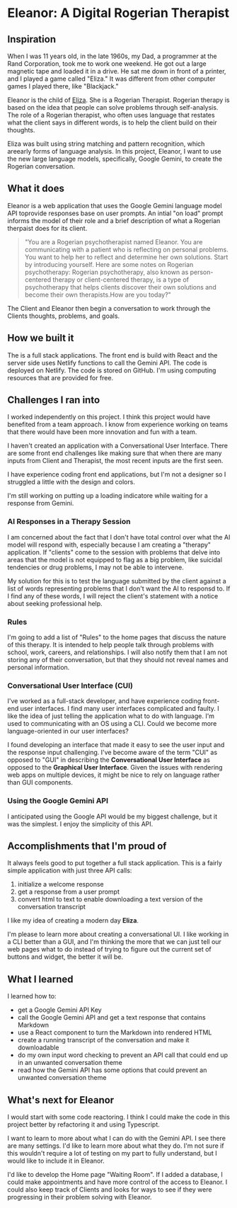 # Eleanor: A Digital Rogerian Therapist

## Inspiration

When I was 11 years old, in the late 1960s, my Dad, a programmer at the Rand Corporation, took me to work one weekend. He got out a large magnetic tape and loaded it in a drive. He sat me down in front of a printer, and I played a game called "Eliza." It was different from other computer games I played there, like "Blackjack."

Eleanor is the child of [Eliza](https://en.wikipedia.org/wiki/ELIZA). She is a
Rogerian Therapist. Rogerian therapy is based on the idea that people can solve problems through self-analysis. The role of a Rogerian therapist, who often uses language that restates what the client says in different words, is to help the client build on their thoughts.

Eliza was built using string matching and pattern recognition, which areearly forms of language analysis. In this project, Eleanor, I want to use the new large language models, specifically, Google Gemini, to create the Rogerian conversation.

## What it does

Eleanor is a web application that uses the Google Gemini language model API toprovide responses base on user prompts. An intial "on load" prompt informs the model of their role and a brief description of what a Rogerian therpaist does for its client.
 
>"You are a Rogerian psychotherapist named Eleanor. You are communicating with a patient who is reflecting on personal problems. You want to help her to reflect and determine her own solutions. Start by introducing yourself. Here are some notes on Rogerian psychotherapy: Rogerian psychotherapy, also known as person-centered therapy or client-centered therapy, is a type of psychotherapy that helps clients discover their own solutions and become their own therapists.How are you today?"

The Client and Eleanor then begin a conversation to work through the Clients thoughts, problems, and goals.

## How we built it

The is a full stack applications.  The front end is build with React and the server side uses Netlify functions to call the Gemini API. The code is deployed on Netlify. The code is stored on GitHub.   I'm using computing resources that are provided for free. 

## Challenges I ran into

I worked independently on this project. I think this project would have benefited from a team approach. I know from experience working on teams that
there would have been more innovation and fun with a team.

I haven't created an application with a Conversational User Interface.  There are 
some front end challenges like making sure that when there are many inputs from Client and Therapist,  the most recent inputs are the first seen.  

I have experience coding front end applications, but I'm not a designer so I struggled a little with the design and colors.

I'm still working on putting up a loading indicatore while waiting for a response from Gemini.

### AI Responses in a Therapy Session

I am concerned about the fact that I don't have total control over what the AI model will respond with, especially because I am creating a "therapy" application. If "clients" come to the session with problems that delve into areas that the model is not equipped to flag as a big problem, like suicidal tendencies or drug problems, I may not be able to intervene.

My solution for this is to test the language submitted by the client against a list of words representing problems that I don't want the AI to responsd to. If I find any of these words, I will reject the client's statement with a notice about seeking professional help.

### Rules

I'm going to add a list of "Rules" to the home pages that discuss the nature of this therapy. It is intended to help people talk through problems with school, work, careers, and relationships. I will also notify them that I am not storing any of their conversation, but that they should not reveal names and personal information.

### Conversational User Interface (CUI)

I've worked as a full-stack developer, and have experience coding front-end user interfaces. I find many user interfaces complicated and faulty. I like the idea of just telling the application what to do with language. I'm used to communicating with an OS using a CLI. Could we become more language-oriented in our user interfaces?

I found developing an interface that made it easy to see the user input and the response input challenging. I've become aware of the term "CUI" as opposed to "GUI" in describing the **Conversational User Interface** as opposed to the **Graphical User Interface**. Given the issues with rendering web apps on multiple devices, it might be nice to rely on language rather than GUI components.

### Using the Google Gemini API

I anticipated using the Google API would be my biggest challenge, but it was the simplest. I enjoy the simplicity of this API.

## Accomplishments that I'm proud of

It always feels good to put together a full stack application. This is a fairly simple application with just three API calls:

1.  initialize a welcome response
2.  get a response from a user prompt
3.  convert html to text to enable downloading a text version of the conversation transcript

I like my idea of creating a modern day **Eliza**.

I'm please to learn more about creating a conversational UI. I like working in
a CLI better than a GUI, and I'm thinking the more that we can just tell our
web pages what to do instead of trying to figure out the current set of buttons
and widget, the better it will be.

## What I learned

I learned how to:

- get a Google Gemini API Key
- call the Google Gemini API and get a text response that contains Markdown
- use a React component to turn the Markdown into rendered HTML
- create a running transcript of the conversation and make it downloadable
- do my own input word checking to prevent an API call that could end up in an unwanted conversation theme
- read how the Gemini API has some options that could prevent an unwanted conversation theme

## What's next for Eleanor

I would start with some code reactoring. I think I could make the code in this project better by refactoring it and using Typescript.

I want to learn to more about what I can do with the Gemini API. I see there are many settings. I'd like to learn more about what they do. I'm not sure if this wouldn't require a lot of testing on my part to fully understand, but I would like to include it in Eleanor.

I'd like to develop the Home page "Waiting Room". If I added a database, I could make appointments and have more control of the access to Eleanor. I could also keep
track of Clients and looks for ways to see if they were progressing in their problem solving with Eleanor.
